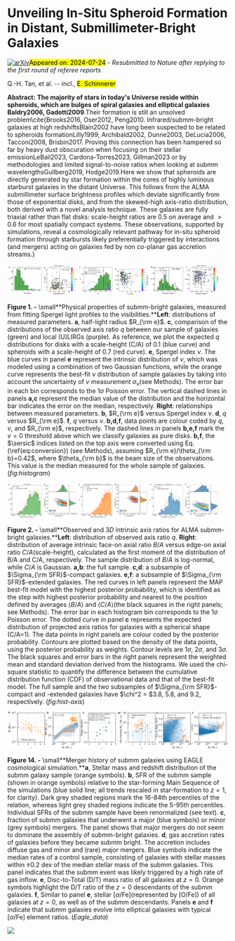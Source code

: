 <div class="macros" style="visibility:hidden;">
$\newcommand{\ensuremath}{}$
$\newcommand{\xspace}{}$
$\newcommand{\object}[1]{\texttt{#1}}$
$\newcommand{\farcs}{{.}''}$
$\newcommand{\farcm}{{.}'}$
$\newcommand{\arcsec}{''}$
$\newcommand{\arcmin}{'}$
$\newcommand{\ion}[2]{#1#2}$
$\newcommand{\textsc}[1]{\textrm{#1}}$
$\newcommand{\hl}[1]{\textrm{#1}}$
$\newcommand{\footnote}[1]{}$
$\newcommand{\msun}{M_{\odot}}$
$\newcommand{\kms}{km s^{-1}}$
$\newcommand{\textbi}[1]{\textbf{\textit{#1}}}$
$\newcommand{\mdash}{-}$
$\newcommand{\sime}{\sim}$
$\newcommand$
$\newcommand$
$\newcommand{\sersic}{S{\rm \acute{e}}rsic}$</div>



<div id="title">

# Unveiling In-Situ Spheroid Formation in Distant, Submillimeter-Bright Galaxies

</div>
<div id="comments">

[![arXiv](https://img.shields.io/badge/arXiv-2407.16578-b31b1b.svg)](https://arxiv.org/abs/2407.16578)<mark>Appeared on: 2024-07-24</mark> -  _Resubmitted to Nature after replying to the first round of referee reports_

</div>
<div id="authors">

Q.-H. Tan, et al. -- incl., <mark>E. Schinnerer</mark>

</div>
<div id="abstract">

**Abstract:** **The majority of stars in today's Universe reside within spheroids, which are bulges of spiral galaxies and elliptical galaxies Baldry2006,  Gadotti2009**.Their formation is still an unsolved problem\cite{Brooks2016, Oser2012, Peng2010. Infrared/submm-bright galaxies at high redshiftsBlain2002 have long been suspected to be related to spheroids formationLilly1999, Archibald2002,  Dunne2003, DeLucia2006, Tacconi2008, Brisbin2017. Proving this connection has been hampered so far by heavy dust obscuration when focusing on their stellar emissionLeBail2023, Cardona-Torres2023, Gillman2023 or by  methodologies and limited signal-to-noise ratios when looking at  submm wavelengthsGullberg2019, Hodge2019.Here we show that spheroids are directly generated by star formation within the cores of highly luminous starburst galaxies in the distant Universe. This follows from the ALMA submillimeter surface brightness profiles which deviate significantly from those of exponential disks, and from the skewed-high axis-ratio distribution, both derived with a novel analysis technique. These galaxies are fully triaxial rather than flat disks: scale-height ratios are 0.5 on average and $>0.6$ for  most spatially compact systems. These observations, supported by simulations, reveal a cosmologically relevant pathway for in-situ spheroid formation through  starbursts likely preferentially triggered by interactions (and mergers) acting on galaxies fed by non co-planar gas accretion streams.}

</div>

<div id="div_fig1">

<img src="tmp_2407.16578/./reff_hist_plot.png" alt="Fig1.1" width="16%"/><img src="tmp_2407.16578/./nu_Re_scatter.png" alt="Fig1.2" width="16%"/><img src="tmp_2407.16578/./axis_hist_plot.png" alt="Fig1.3" width="16%"/><img src="tmp_2407.16578/./q_Re_scatter.png" alt="Fig1.4" width="16%"/><img src="tmp_2407.16578/./nu_model_hist_full.png" alt="Fig1.5" width="16%"/><img src="tmp_2407.16578/./nu_q_scatter.png" alt="Fig1.6" width="16%"/>

**Figure 1. -** \small**Physical properties of submm-bright galaxies,  measured from fitting Spergel light profiles to the visibilities.****Left**: distributions of measured parameters. **a**, half-light radius $R_{\rm e}$. **c**, comparison of the distributions of the observed axis ratio _q_ between our sample of galaxies (green) and local (U)LIRGs (purple). As reference, we plot the expected _q_ distributions for disks with a scale-height (C/A) of 0.1 (blue curve) and spheroids with a scale-height of 0.7 (red curve). **e**, Spergel index $\nu$. The blue curves in panel **e** represent the intrinsic distribution of $\nu$, which was modeled using a combination of two Gaussian functions, while the orange curve represents the best-fit $\nu$ distribution of sample galaxies by taking into account the uncertainty of $\nu$ measurement $\sigma_\nu$(see Methods). The error bar in each bin corresponds to the 1$\sigma$ Poisson error.  The vertical dashed lines in panels **a,c** represent the median value of the distribution and the horizontal bar indicates the error on the median, respectively. **Right**: relationships between measured parameters. **b**,  $R_{\rm e}$ versus Spergel index $\nu$. **d**, _q_ versus $R_{\rm e}$. **f**, _q_ versus $\nu$. **b,d,f**, data points are colour coded by _q_, $\nu$, and $R_{\rm e}$, respectively. The dashed lines in panels **b,e,f** mark the  $\nu=0$ threshold above which we classify galaxies as pure disks. **b,f**, the $\sersic$  indices listed on the top axis were converted using Eq. (\ref{eq:conversion}) (see Methods),  assuming $R_{\rm e}/\theta_{\rm b}=0.42$, where $\theta_{\rm b}$ is the beam size of the observations. This value is the median measured for the whole sample of galaxies. (*fig:histogram*)

</div>
<div id="div_fig2">

<img src="tmp_2407.16578/./axis_hist_model_full.png" alt="Fig2.1" width="16%"/><img src="tmp_2407.16578/./axis_BA_CA_scatter_full.png" alt="Fig2.2" width="16%"/><img src="tmp_2407.16578/./axis_hist_model_compact.png" alt="Fig2.3" width="16%"/><img src="tmp_2407.16578/./axis_BA_CA_scatter_compact.png" alt="Fig2.4" width="16%"/><img src="tmp_2407.16578/./axis_hist_model_extended.png" alt="Fig2.5" width="16%"/><img src="tmp_2407.16578/./axis_BA_CA_scatter_extended.png" alt="Fig2.6" width="16%"/>

**Figure 2. -** \small**Observed and 3$D$ intrinsic axis ratios for ALMA submm-bright galaxies.****Left**: distribution of observed axis ratio _q_.  **Right**: distribution of average intrinsic face-on axial ratio $B/A$ versus edge-on axial ratio $C/A$(scale-height), calculated as the first moment of the distribution of B/A and C/A, respectively. The sample distribution of $B/A$ is log-normal, while $C/A$ is Gaussian. **a,b**: the full sample. **c,d**: a subsample of $\Sigma_{\rm SFR}$-compact galaxies. **e,f**: a subsample of $\Sigma_{\rm SFR}$-extended galaxies. The red curves in left panels represent the MAP best-fit model with the highest posterior probability, which is identified as the step with highest posterior probability and nearest to the position defined by averages $\langle B/A \rangle$ and $\langle C/A \rangle$(the black squares in the right panels; see Methods). The error bar in each histogram bin corresponds to the 1$\sigma$ Poisson error. The dotted curve in panel **c** represents the expected distribution of projected axis ratios for galaxies with a spherical shape (C/A=1). The data points in right panels are colour coded by the posterior probability. Contours are plotted based on the density of the data points, using the posterior probability as weights. Contour levels are 1$\sigma$, 2$\sigma$, and 3$\sigma$. The black squares and error bars in the right panels represent the weighted mean and standard deviation derived from the histograms. We used the chi-square statistic to quantify the difference between the cumulative distribution function (CDF) of observational data and that of the best-fit model. The full sample and the two subsamples of $\Sigma_{\rm SFR}$-compact and -extended galaxies have $\chi^2 = $3.8, 5.8, and 9.2, respectively.
 (*fig:hist-axis*)

</div>
<div id="div_fig3">

<img src="tmp_2407.16578/./Eagle_data.png" alt="Fig14.1" width="50%"/><img src="tmp_2407.16578/./Submm_descendants_analysis_v2.png" alt="Fig14.2" width="50%"/>

**Figure 14. -** \small**Merger history of submm galaxies using EAGLE cosmological simulation.****a**, Stellar mass and redshift distribution of the submm galaxy sample (orange symbols). **b**, SFR of the submm sample (shown in orange symbols) relative to the star-forming Main Sequence of the simulations  (blue solid line; all trends rescaled in star-formation to $z=1$, for clarity). Dark grey shaded regions mark the 16-84th percentiles of the relation, whereas light grey shaded regions indicate the 5-95th percentiles. Individual SFRs of the submm sample have been renormalized (see text). **c**, fraction of submm galaxies that underwent a major (blue symbols) or minor (grey symbols) mergers. The panel shows that major mergers do not seem to dominate the assembly of submm-bright galaxies. **d**, gas accretion rates of galaxies before they became submm bright. The accretion includes diffuse gas and minor and (rare) major mergers. Blue symbols indicate the median rates of a control sample, consisting of galaxies with stellar masses within $\pm 0.2$ dex of the median stellar mass of the submm galaxies. This panel indicates that the submm event was likely triggered by a high rate of gas inflow. **e**, Disc-to-Total (D/T) mass ratio of all galaxies at $z=0$. Orange symbols highlight the D/T ratio of the $z=0$ descendants of the submm galaxies. **f**, Similar to panel **e**, stellar [$\alpha$/Fe](represented by [O/Fe]) of all galaxies at $z=0$, as well as of the submm descendants. Panels **e** and **f** indicate that submm galaxies evolve into elliptical galaxies with typical [$\alpha$/Fe] element ratios. (*Eagle_data*)

</div><div id="qrcode"><img src=https://api.qrserver.com/v1/create-qr-code/?size=100x100&data="https://arxiv.org/abs/2407.16578"></div>